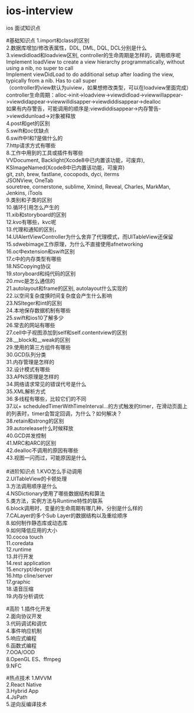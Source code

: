 # ios-interview
ios 面试知识点

#基础知识点
1.import和class的区别<br>
2.数据库增加/修改表属性，DDL, DML, DQL, DCL分别是什么<br>
3.viewdidload和loadview区别, controller的生命周期是怎样的，调用顺序呢<br>
Implement loadView to create a view hierarchy programmatically, without using a nib, no super to call<br>
Implement viewDidLoad to do additional setup after loading the view, typically from a nib. Has to call super<br>
（controller的view默认为uiview，如果想修改类型，可以在loadview里面完成）<br>
controller生命周期：alloc->init->loadview->viewdidload->viewwillappear->viewdidappear->viewwilldisapper->viewdiddisappear->dealloc<br>
如果有内存警告，可能调用的顺序是:viewdiddisappear->内存警告->viewdidunload->对象被释放<br>
4.post和get的区别<br>
5.swift和oc优缺点<br>
6.swift中!和?是做什么的<br>
7.http请求方式有哪些<br>
8.工作中用到的工具或插件有哪些<br>
VVDocument, Backlight(Xcode8中已内置该功能，可废弃), KSImageNamed(Xcode8中已内置该功能，可废弃)<br>
git, zsh, brew, fastlane, cocopods, dyci, iterms<br>
JSONView, OneTab<br>
souretree, cornerstone, sublime, Xmind, Reveal, Charles, MarkMan, Jenkins, iTools<br>
9.类别和子类的区别<br>
10.循环引用怎么产生的<br>
11.xib和storyboard的区别<br>
12.kvo有哪些，kvc呢<br>
13.代理和通知的区别，<br>
14.UIAlertViewController为什么舍弃了代理模式，而UITableView还保留<br>
15.sdwebimage工作原理，为什么不直接使用afnetworking<br>
16.oc中extension和swift区别<br>
17.c中的内存类型有哪些<br>
18.NSCopying协议<br>
19.storyboard和纯代码的区别<br>
20.mvc是怎么通信的<br>
21.autolayout和frame的区别, autolayout什么实现的<br>
22.以空间复杂度换时间复杂度会产生什么影响<br>
23.NSIteger和int的区别<br>
24.本地保存数据机制有哪些<br>
25.swift和ios10了解多少<br>
26.常去的网站有哪些<br>
27.cell中子视图添加到self和self.contentview的区别<br>
28.__block和__weak的区别<br>
29.使用的第三方组件有哪些<br>
30.GCD队列分类<br>
31.内存管理是怎样的<br>
32.设计模式有哪些<br>
33.APNS原理是怎样的<br>
34.网络请求常见的错误代号是什么<br>
35.XML解析方式<br>
36.多线程有哪些，比较它们的不同<br>
37.以+ scheduledTimerWithTimeInterval...的方式触发的timer，在滑动页面上的列表时，timer会暂定回调，为什么？如何解决？<br>
38.retain和strong的区别<br>
39.autorelease什么时候释放<br>
40.GCD并发控制<br>
41.MRC和ARC的区别<br>
42.dealloc不调用的原因有哪些<br>
43.视图一闪而过，可能原因是什么<br>
<br>
#进阶知识点
1.KVO怎么手动调用<br>
2.UITableView的卡顿处理<br>
3.方法调用顺序是什么<br>
4.NSDictionary使用了哪些数据结构和算法<br>
5.类方法，实例方法与Runtime特性的联系<br>
6.block调用时，变量的生命周期有哪几种，分别是什么样的<br>
7.CALayer的多个Sub Layer的数据结构以及重绘顺序<br>
8.如何制作静态库或动态库<br>
9.如何降低应用的大小<br>
10.cocoa touch<br>
11.coredata<br>
12.runtime<br>
13.并行开发<br>
14.rest application<br>
15.encrypt/decrypt<br>
16.http cline/server<br>
17.graphic<br>
18.语音压缩<br>
19.内存分析调优<br>

#高阶
1.插件化开发<br>
2.面向协议开发<br>
3.代码调试和调优<br>
4.事件响应机制<br>
5.响应式编程<br>
6.函数式编程<br>
7.OOA/OOD<br>
8.OpenGL ES、ffmpeg<br>
9.NFC<br>

#热点技术
1.MVVM<br>
2.React Native<br>
3.Hybrid App<br>
4.JsPath<br>
5.逆向反编译技术<br>

